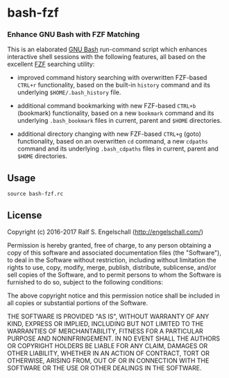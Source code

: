 
# bash-fzf

### Enhance GNU Bash with FZF Matching

This is an elaborated [GNU Bash](https://www.gnu.org/software/bash/)
run-command script which enhances interactive shell sessions with the following features,
all based on the excellent [FZF](https://github.com/junegunn/fzf/) searching utility:

- improved command history searching with overwritten FZF-based `CTRL+r` functionality,
  based on the built-in `history` command and its underlying `$HOME/.bash_history` file.

- additional command bookmarking with new FZF-based `CTRL+b` (bookmark) functionality,
  based on a new `bookmark` command and its underlying `.bash_bookmark` files in current,
  parent and `$HOME` directories.

- additional directory changing with new FZF-based `CTRL+g` (goto) functionality,
  based on an overwritten `cd` command, a new `cdpaths` command and
  its underlying `.bash_cdpaths` files in current, parent and `$HOME`
  directories.

Usage
-----

```
source bash-fzf.rc
```

License
-------

Copyright (c) 2016-2017 Ralf S. Engelschall (http://engelschall.com/)

Permission is hereby granted, free of charge, to any person obtaining
a copy of this software and associated documentation files (the
"Software"), to deal in the Software without restriction, including
without limitation the rights to use, copy, modify, merge, publish,
distribute, sublicense, and/or sell copies of the Software, and to
permit persons to whom the Software is furnished to do so, subject to
the following conditions:

The above copyright notice and this permission notice shall be included
in all copies or substantial portions of the Software.

THE SOFTWARE IS PROVIDED "AS IS", WITHOUT WARRANTY OF ANY KIND,
EXPRESS OR IMPLIED, INCLUDING BUT NOT LIMITED TO THE WARRANTIES OF
MERCHANTABILITY, FITNESS FOR A PARTICULAR PURPOSE AND NONINFRINGEMENT.
IN NO EVENT SHALL THE AUTHORS OR COPYRIGHT HOLDERS BE LIABLE FOR ANY
CLAIM, DAMAGES OR OTHER LIABILITY, WHETHER IN AN ACTION OF CONTRACT,
TORT OR OTHERWISE, ARISING FROM, OUT OF OR IN CONNECTION WITH THE
SOFTWARE OR THE USE OR OTHER DEALINGS IN THE SOFTWARE.

